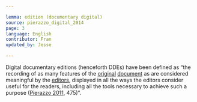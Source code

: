 ```yaml
---

lemma: edition (documentary digital)
source: pierazzo_digital_2014
page: 3
language: English
contributor: Fran
updated_by: Jesse

---
```


Digital documentary editions (henceforth DDEs) have been defined as “the recording of as many features of the [original](original.html) [document](document.html) as are considered meaningful by the [editors](editorScholarly.html), displayed in all the ways the editors consider useful for the readers, including all the tools necessary to achieve such a purpose ([Pierazzo 2011](bibliography.html#pierazzo_rationale_2011), 475)”.
